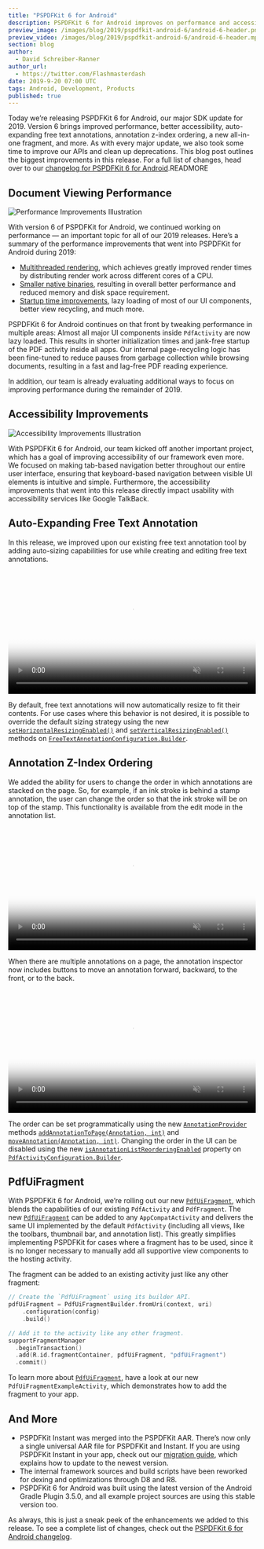 ```yaml
---
title: "PSPDFKit 6 for Android"
description: PSPDFKit 6 for Android improves on performance and accessibility, auto-expands free text annotations, adds annotation z-index ordering and a new all-in-one fragment, and more.
preview_image: /images/blog/2019/pspdfkit-android-6/android-6-header.png
preview_video: /images/blog/2019/pspdfkit-android-6/android-6-header.mp4
section: blog
author:
  - David Schreiber-Ranner
author_url:
  - https://twitter.com/Flashmasterdash
date: 2019-9-20 07:00 UTC
tags: Android, Development, Products
published: true
---
```


Today we’re releasing PSPDFKit 6 for Android, our major SDK update for 2019. Version 6 brings improved performance, better accessibility, auto-expanding free text annotations, annotation z-index ordering, a new all-in-one fragment, and more. As with every major update, we also took some time to improve our APIs and clean up deprecations. This blog post outlines the biggest improvements in this release. For a full list of changes, head over to our [changelog for PSPDFKit 6 for Android][changelog].READMORE

## Document Viewing Performance

![Performance Improvements Illustration](/images/blog/2019/pspdfkit-android-6/performance.png)

With version 6 of PSPDFKit for Android, we continued working on performance — an important topic for all of our 2019 releases. Here’s a summary of the performance improvements that went into PSPDFKit for Android during 2019:

- [Multithreaded rendering][], which achieves greatly improved render times by distributing render work across different cores of a CPU.
- [Smaller native binaries][], resulting in overall better performance and reduced memory and disk space requirement.
- [Startup time improvements][performance improvements], lazy loading of most of our UI components, better view recycling, and much more.

PSPDFKit 6 for Android continues on that front by tweaking performance in multiple areas: Almost all major UI components inside `PdfActivity` are now lazy loaded. This results in shorter initialization times and jank-free startup of the PDF activity inside all apps. Our internal page-recycling logic has been fine-tuned to reduce pauses from garbage collection while browsing documents, resulting in a fast and lag-free PDF reading experience.

In addition, our team is already evaluating additional ways to focus on improving performance during the remainder of 2019.

## Accessibility Improvements

![Accessibility Improvements Illustration](/images/blog/2019/pspdfkit-android-6/accessibility.png)

With PSPDFKit 6 for Android, our team kicked off another important project, which has a goal of improving accessibility of our framework even more. We focused on making tab-based navigation better throughout our entire user interface, ensuring that keyboard-based navigation between visible UI elements is intuitive and simple. Furthermore, the accessibility improvements that went into this release directly impact usability with accessibility services like Google TalkBack.

## Auto-Expanding Free Text Annotation

In this release, we improved upon our existing free text annotation tool by adding auto-sizing capabilities for use while creating and editing free text annotations.

<video src="/images/blog/2019/pspdfkit-android-6/automated-free-text-resizing.mp4"
  poster="/images/blog/2019/pspdfkit-android-6/automated-free-text-resizing.png"
  width="100%"
  data-controller="video"
  data-video-autoplay="true"
  controls
  playsinline
  loop
  muted>
</video>

By default, free text annotations will now automatically resize to fit their contents. For use cases where this behavior is not desired, it is possible to override the default sizing strategy using the new [`setHorizontalResizingEnabled()`][horizontal resizing] and [`setVerticalResizingEnabled()`][vertical resizing] methods on [`FreeTextAnnotationConfiguration.Builder`][freetextannotationconfiguration.builder].

## Annotation Z-Index Ordering

We added the ability for users to change the order in which annotations are stacked on the page. So, for example, if an ink stroke is behind a stamp annotation, the user can change the order so that the ink stroke will be on top of the stamp. This functionality is available from the edit mode in the annotation list.

<video src="/images/blog/2019/pspdfkit-android-6/z-index-annotation-list.mp4"
  poster="/images/blog/2019/pspdfkit-android-6/z-index-annotation-list.png"
  width="100%"
  data-controller="video"
  data-video-autoplay="true"
  controls
  playsinline
  loop
  muted>
</video>

When there are multiple annotations on a page, the annotation inspector now includes buttons to move an annotation forward, backward, to the front, or to the back.

<video src="/images/blog/2019/pspdfkit-android-6/z-index-inspector.mp4"
  poster="/images/blog/2019/pspdfkit-android-6/z-index-inspector.png"
  width="100%"
  data-controller="video"
  data-video-autoplay="true"
  controls
  playsinline
  loop
  muted>
</video>

The order can be set programmatically using the new [`AnnotationProvider`][] methods [`addAnnotationToPage(Annotation, int)`][add annotation to page] and [`moveAnnotation(Annotation, int)`][move annotation]. Changing the order in the UI can be disabled using the new [`isAnnotationListReorderingEnabled`][annotation list reordering] property on [`PdfActivityConfiguration.Builder`][].

## PdfUiFragment

With PSPDFKit 6 for Android, we’re rolling out our new [`PdfUiFragment`][], which blends the capabilities of our existing `PdfActivity` and `PdfFragment`. The new [`PdfUiFragment`][] can be added to any `AppCompatActivity` and delivers the same UI implemented by the default `PdfActivity` (including all views, like the toolbars, thumbnail bar, and annotation list). This greatly simplifies implementing PSPDFKit for cases where a fragment has to be used, since it is no longer necessary to manually add all supportive view components to the hosting activity.

The fragment can be added to an existing activity just like any other fragment:

```kotlin
// Create the `PdfUiFragment` using its builder API.
pdfUiFragment = PdfUiFragmentBuilder.fromUri(context, uri)
    .configuration(config)
    .build()

// Add it to the activity like any other fragment.
supportFragmentManager
  .beginTransaction()
  .add(R.id.fragmentContainer, pdfUiFragment, "pdfUiFragment")
  .commit()
```

To learn more about [`PdfUiFragment`][], have a look at our new `PdfUiFragmentExampleActivity`, which demonstrates how to add the fragment to your app.

## And More

- PSPDFKit Instant was merged into the PSPDFKit AAR. There’s now only a single universal AAR file for PSPDFKit and Instant. If you are using PSPDFKit Instant in your app, check out our [migration guide][], which explains how to update to the newest version.
- The internal framework sources and build scripts have been reworked for dexing and optimizations through D8 and R8.
- PSPDFKit 6 for Android was built using the latest version of the Android Gradle Plugin 3.5.0, and all example project sources are using this stable version too.

As always, this is just a sneak peek of the enhancements we added to this release. To see a complete list of changes, check out the [PSPDFKit 6 for Android changelog][changelog].

[migration guide]: /guides/android/current/migration-guides/pspdfkit-6-migration-guide/
[changelog]: /changelog/android/#6.0.0
[multithreaded rendering]: /blog/2019/pspdfkit-android-5-2/#multithreaded-rendering
[smaller native binaries]: /blog/2019/pspdfkit-android-5-2/#smaller-native-binaries
[performance improvements]: /blog/2019/pspdfkit-android-5-3/#performance-improvements
[horizontal resizing]: /api/android/reference/com/pspdfkit/annotations/configuration/AnnotationTextResizingConfiguration.Builder.html#setHorizontalResizingEnabled(boolean)
[vertical resizing]: /api/android/reference/com/pspdfkit/annotations/configuration/AnnotationTextResizingConfiguration.Builder.html#setVerticalResizingEnabled(boolean)
[freetextannotationconfiguration.builder]: /api/android/reference/com/pspdfkit/annotations/configuration/FreeTextAnnotationConfiguration.Builder.html
[add annotation to page]: /api/android/reference/com/pspdfkit/annotations/AnnotationProvider.html#addAnnotationToPage(com.pspdfkit.annotations.Annotation,%20int)
[move annotation]: /api/android/reference/com/pspdfkit/annotations/AnnotationProvider.html#moveAnnotation(int,%20int,%20int)
[annotation list reordering]: /api/android/reference/com/pspdfkit/configuration/activity/PdfActivityConfiguration.html#isAnnotationListReorderingEnabled()
[`annotationprovider`]: /api/android/reference/com/pspdfkit/annotations/AnnotationProvider.html
[`pdfactivityconfiguration.builder`]: /api/android/reference/com/pspdfkit/configuration/activity/PdfActivityConfiguration.Builder.html
[`pdfuifragment`]: /api/android/reference/com/pspdfkit/ui/PdfUiFragment.html
